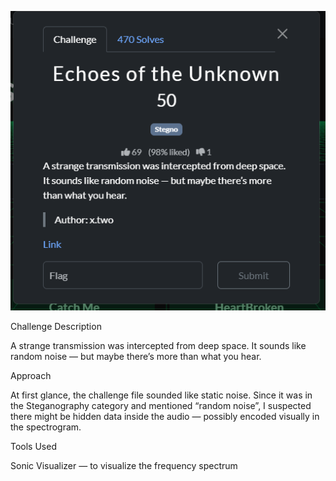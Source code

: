 ![Challenge screenshot](Screenshot2025-10-20091945.png)

Challenge Description

A strange transmission was intercepted from deep space.
It sounds like random noise — but maybe there’s more than what you hear.


Approach

At first glance, the challenge file sounded like static noise. Since it was in the Steganography category and mentioned “random noise”, I suspected there might be hidden data inside the audio — possibly encoded visually in the spectrogram.

Tools Used

Sonic Visualizer — to visualize the frequency spectrum

